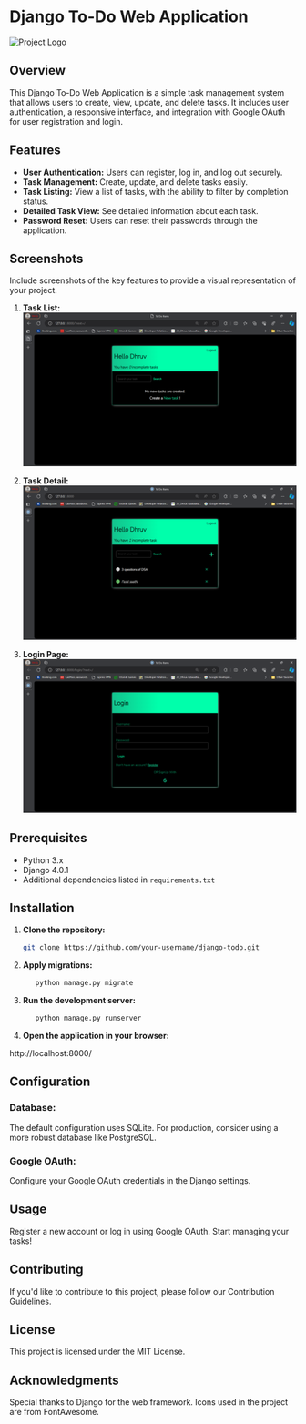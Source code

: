# Django To-Do Web Application

![Project Logo](path/to/your/logo.png)

## Overview

This Django To-Do Web Application is a simple task management system that allows users to create, view, update, and delete tasks. It includes user authentication, a responsive interface, and integration with Google OAuth for user registration and login.

## Features

- **User Authentication:** Users can register, log in, and log out securely.
- **Task Management:** Create, update, and delete tasks easily.
- **Task Listing:** View a list of tasks, with the ability to filter by completion status.
- **Detailed Task View:** See detailed information about each task.
- **Password Reset:** Users can reset their passwords through the application.

## Screenshots

Include screenshots of the key features to provide a visual representation of your project.

1. **Task List:**
   ![Task List](task_list.png)

2. **Task Detail:**
   ![Task Detail](task_detail.png)

3. **Login Page:**
   ![Login Page](login_page.png)

## Prerequisites

- Python 3.x
- Django 4.0.1
- Additional dependencies listed in `requirements.txt`

## Installation

1. **Clone the repository:**

   ```bash
   git clone https://github.com/your-username/django-todo.git

2. **Apply migrations:**

   ```bash
      python manage.py migrate

3. **Run the development server:**


   ```bash
      python manage.py runserver
   
3. **Open the application in your browser:**

http://localhost:8000/

## Configuration
### Database:
The default configuration uses SQLite. For production, consider using a more robust database like PostgreSQL.

### Google OAuth:
Configure your Google OAuth credentials in the Django settings.

## Usage
Register a new account or log in using Google OAuth.
Start managing your tasks!

## Contributing
If you'd like to contribute to this project, please follow our Contribution Guidelines.

## License
This project is licensed under the MIT License.

## Acknowledgments
Special thanks to Django for the web framework.
Icons used in the project are from FontAwesome.
